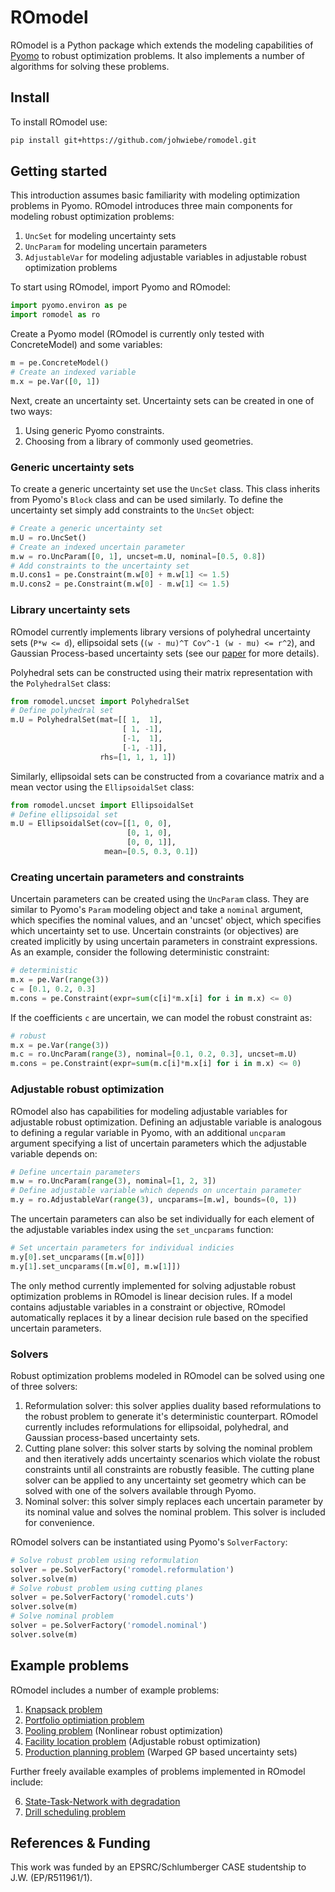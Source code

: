 # ROmodel

ROmodel is a Python package which extends the modeling capabilities of
[Pyomo](https://github.com/Pyomo/pyomo) to robust optimization problems. It
also implements a number of algorithms for solving these problems.

## Install

To install ROmodel use:

```bash        
pip install git+https://github.com/johwiebe/romodel.git
```

## Getting started 

This introduction assumes basic familiarity with modeling optimization problems
in Pyomo. ROmodel introduces three main components for modeling robust optimization
problems:

1. `UncSet` for modeling uncertainty sets
2. `UncParam` for modeling uncertain parameters 
3. `AdjustableVar` for modeling adjustable variables in adjustable robust
   optimization problems

To start using ROmodel, import Pyomo and ROmodel:

```python
import pyomo.environ as pe
import romodel as ro
```

Create a Pyomo model (ROmodel is currently only tested with ConcreteModel) and
some variables:

```python
m = pe.ConcreteModel()
# Create an indexed variable
m.x = pe.Var([0, 1])
```

Next, create an uncertainty set. Uncertainty sets can be created in one of two
ways: 

1. Using generic Pyomo constraints.
2. Choosing from a library of commonly used geometries.

### Generic uncertainty sets

To create a generic uncertainty set use the `UncSet` class. This class inherits
from Pyomo's `Block` class and can be used similarly. To define the uncertainty
set simply add constraints to the `UncSet` object:

```python
# Create a generic uncertainty set
m.U = ro.UncSet()
# Create an indexed uncertain parameter
m.w = ro.UncParam([0, 1], uncset=m.U, nominal=[0.5, 0.8])
# Add constraints to the uncertainty set
m.U.cons1 = pe.Constraint(m.w[0] + m.w[1] <= 1.5)
m.U.cons2 = pe.Constraint(m.w[0] - m.w[1] <= 1.5)
```

### Library uncertainty sets

ROmodel currently implements library versions of polyhedral uncertainty sets
(`P*w <= d`), ellipsoidal sets (`(w - mu)^T Cov^-1 (w - mu) <= r^2`), and
Gaussian Process-based uncertainty sets (see our [paper]() for more details).

Polyhedral sets can be constructed using their matrix representation with the
`PolyhedralSet` class:

```python
from romodel.uncset import PolyhedralSet
# Define polyhedral set
m.U = PolyhedralSet(mat=[[ 1,  1],
                         [ 1, -1],
                         [-1,  1],
                         [-1, -1]],
                    rhs=[1, 1, 1, 1])
```

Similarly, ellipsoidal sets can be constructed from a covariance matrix and a
mean vector using the `EllipsoidalSet` class:

```python
from romodel.uncset import EllipsoidalSet
# Define ellipsoidal set
m.U = EllipsoidalSet(cov=[[1, 0, 0],
                          [0, 1, 0],
                          [0, 0, 1]],
                     mean=[0.5, 0.3, 0.1])
```


### Creating uncertain parameters and constraints

Uncertain parameters can be created using the `UncParam` class. They are
similar to Pyomo's `Param` modeling object and take a `nominal` argument, which
specifies the nominal values, and an 'uncset' object, which specifies which
uncertainty set to use.  Uncertain constraints (or objectives) are created
implicitly by using uncertain
parameters in constraint expressions. As an example, consider the following
deterministic constraint:

```python
# deterministic
m.x = pe.Var(range(3))
c = [0.1, 0.2, 0.3]
m.cons = pe.Constraint(expr=sum(c[i]*m.x[i] for i in m.x) <= 0)
```

If the coefficients `c` are uncertain, we can model the robust constraint as:

```python
# robust
m.x = pe.Var(range(3))
m.c = ro.UncParam(range(3), nominal=[0.1, 0.2, 0.3], uncset=m.U)
m.cons = pe.Constraint(expr=sum(m.c[i]*m.x[i] for i in m.x) <= 0)
```

### Adjustable robust optimization
ROmodel also has capabilities for modeling adjustable variables for adjustable
robust optimization. Defining an adjustable variable is analogous to defining a
regular variable in Pyomo, with an additional `uncparam` argument
specifying a list of uncertain parameters which the adjustable variable depends
on:

```python
# Define uncertain parameters
m.w = ro.UncParam(range(3), nominal=[1, 2, 3])
# Define adjustable variable which depends on uncertain parameter
m.y = ro.AdjustableVar(range(3), uncparams=[m.w], bounds=(0, 1))
```

The uncertain parameters can also be set individually for each element of the
adjustable variables index using the `set_uncparams` function:

```python
# Set uncertain parameters for individual indicies
m.y[0].set_uncparams([m.w[0]])
m.y[1].set_uncparams([m.w[0], m.w[1]])
```

The only method currently implemented for solving adjustable robust
optimization problems in ROmodel is linear decision rules. If a model contains
adjustable variables in a constraint or objective, ROmodel automatically
replaces it by a linear decision rule based on the specified uncertain
parameters.


### Solvers
Robust optimization problems modeled in ROmodel can be solved using one of
three solvers:
    
1. Reformulation solver: this solver applies duality based reformulations to
   the robust problem to generate it's deterministic counterpart. ROmodel
   currently includes reformulations for ellipsoidal, polyhedral, and Gaussian
   process-based uncertainty sets.
2. Cutting plane solver: this solver starts by solving the nominal problem and
   then iteratively adds uncertainty scenarios which violate the robust
   constraints until all constraints are robustly feasible. The cutting plane
   solver can be applied to any uncertainty set geometry which can be solved
   with one of the solvers available through Pyomo.
3. Nominal solver: this solver simply replaces each uncertain parameter by its
   nominal value and solves the nominal problem. This solver is included for
   convenience.

ROmodel solvers can be instantiated using Pyomo's `SolverFactory`:
```python
# Solve robust problem using reformulation
solver = pe.SolverFactory('romodel.reformulation')
solver.solve(m)
# Solve robust problem using cutting planes
solver = pe.SolverFactory('romodel.cuts')
solver.solve(m)
# Solve nominal problem
solver = pe.SolverFactory('romodel.nominal')
solver.solve(m)
```

## Example problems
ROmodel includes a number of example problems:

1. [Knapsack problem](docs/knapsack.md)
2. [Portfolio optimiation problem](docs/portfolio.md)
3. [Pooling problem](docs/pooling.md) (Nonlinear robust optimization)
4. [Facility location problem](docs/facility.md) (Adjustable robust optimization)
5. [Production planning problem](docs/planning.md) (Warped GP based uncertainty sets)

Further freely available examples of problems implemented in ROmodel include:

6. [State-Task-Network with degradation](https://github.com/johwiebe/stn)
7. [Drill scheduling problem](https://github.com/johwiebe/drilling)



## References & Funding
This work was funded by an EPSRC/Schlumberger CASE studentship to J.W.
(EP/R511961/1).
